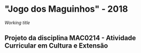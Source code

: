 # "Jogo dos Maguinhos" - 2018
*Working title*

## Projeto da disciplina MAC0214 - Atividade Curricular em Cultura e Extensão
